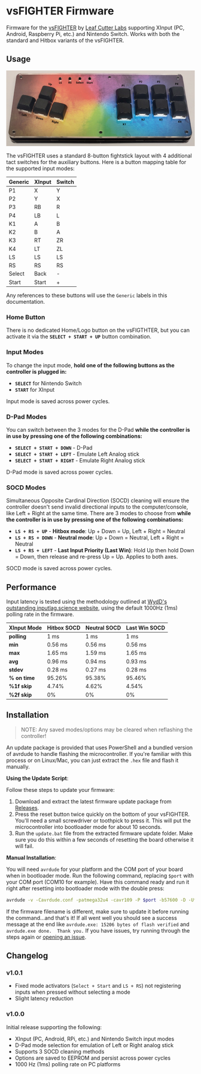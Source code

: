 # vsFIGHTER Firmware

Firmware for the [vsFIGHTER](https://github.com/LeafCutterLabs/vsFIGHTER) by [Leaf Cutter Labs](https://github.com/LeafCutterLabs) supporting XInput (PC, Android, Raspberry Pi, etc.) and Nintendo Switch. Works with both the standard and Hitbox variants of the vsFIGHTER.

## Usage

![vsFIGHTER layout](.assets/images/vsFIGHTER-layout.jpg)

The vsFIGHTER uses a standard 8-button fightstick layout with 4 additional tact switches for the auxiliary buttons. Here is a button mapping table for the supported input modes:

| Generic | XInput | Switch |
| ------- | ------ | ------ |
| P1      | X      | Y      |
| P2      | Y      | X      |
| P3      | RB     | R      |
| P4      | LB     | L      |
| K1      | A      | B      |
| K2      | B      | A      |
| K3      | RT     | ZR     |
| K4      | LT     | ZL     |
| LS      | LS     | LS     |
| RS      | RS     | RS     |
| Select  | Back   | -      |
| Start   | Start  | +      |

Any references to these buttons will use the `Generic` labels in this documentation.

### Home Button

There is no dedicated Home/Logo button on the vsFIGTHTER, but you can activate it via the **`SELECT + START + UP`** button combination.

### Input Modes

To change the input mode, **hold one of the following buttons as the controller is plugged in:**

* **`SELECT`** for Nintendo Switch
* **`START`** for XInput

Input mode is saved across power cycles.

### D-Pad Modes

You can switch between the 3 modes for the D-Pad **while the controller is in use by pressing one of the following combinations:**

* **`SELECT + START + DOWN`** - D-Pad
* **`SELECT + START + LEFT`** - Emulate Left Analog stick
* **`SELECT + START + RIGHT`** - Emulate Right Analog stick

D-Pad mode is saved across power cycles.

### SOCD Modes

Simultaneous Opposite Cardinal Direction (SOCD) cleaning will ensure the controller doesn't send invalid directional inputs to the computer/console, like Left + Right at the same time. There are 3 modes to choose from **while the controller is in use by pressing one of the following combinations:**

* **`LS + RS + UP`** - **Hitbox mode**: Up + Down = Up, Left + Right = Neutral
* **`LS + RS + DOWN`** - **Neutral mode**: Up + Down = Neutral, Left + Right = Neutral
* **`LS + RS + LEFT`** - **Last Input Priority (Last Win)**: Hold Up then hold Down = Down, then release and re-press Up = Up. Applies to both axes.

SOCD mode is saved across power cycles.

## Performance

Input latency is tested using the methodology outlined at [WydD's outstanding inputlag.science website](https://inputlag.science/controller/methodology), using the default 1000Hz (1ms) polling rate in the firmware.

| XInput Mode | Hitbox SOCD | Neutral SOCD | Last Win SOCD |
| - | - | - | - |
| **polling** | 1 ms | 1 ms | 1 ms |
| **min** | 0.56 ms | 0.56 ms | 0.56 ms |
| **max** | 1.65 ms | 1.59 ms | 1.65 ms |
| **avg** | 0.96 ms | 0.94 ms | 0.93 ms |
| **stdev** | 0.28 ms | 0.27 ms | 0.28 ms |
| **% on time** | 95.26% | 95.38% | 95.46% |
| **%1f skip** | 4.74% | 4.62% | 4.54% |
| **%2f skip** | 0% | 0% | 0% |

## Installation

> NOTE: Any saved modes/options may be cleared when reflashing the controller!

An update package is provided that uses PowerShell and a bundled version of avrdude to handle flashing the microcontroller. If you're familiar with this process or on Linux/Mac, you can just extract the `.hex` file and flash it manually.

**Using the Update Script**:

Follow these steps to update your firmware:

1. Download and extract the latest firmware update package from [Releases](https://github.com/FeralAI/vsFIGHTER-Firmware/releases).
1. Press the reset button twice quickly on the bottom of your vsFIGHTER. You'll need a small screwdriver or toothpick to press it. This will put the microcontroller into bootloader mode for about 10 seconds.
1. Run the `update.bat` file from the extracted firmware update folder. Make sure you do this within a few seconds of resetting the board otherwise it will fail.

**Manual Installation**:

You will need `avrdude` for your platform and the COM port of your board when in bootloader mode. Run the following command, replacing `$port` with your COM port (COM10 for example). Have this command ready and run it right after resetting into bootloader mode with the double press:

```sh
avrdude -v -Cavrdude.conf -patmega32u4 -cavr109 -P $port -b57600 -D -Uflash:w:vsFIGHTER-Firmware.hex:i
```

If the firmware filename is different, make sure to update it before running the command...and that's it! If all went well you should see a success message at the end like `avrdude.exe: 15206 bytes of flash verified` and `avrdude.exe done.  Thank you.` If you have issues, try running through the steps again or [opening an issue](https://github.com/FeralAI/vsFIGHTER-Firmware/issues/new).

## Changelog

### v1.0.1

* Fixed mode activators (`Select + Start` and `LS + RS`) not registering inputs when pressed without selecting a mode
* Slight latency reduction

### v1.0.0

Initial release supporting the following:

* XInput (PC, Android, RPi, etc.) and Nintendo Switch input modes
* D-Pad mode selection for emulation of Left or Right analog stick
* Supports 3 SOCD cleaning methods
* Options are saved to EEPROM and persist across power cycles
* 1000 Hz (1ms) polling rate on PC platforms
